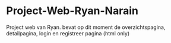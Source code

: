 # Project-Web-Ryan-Narain
Project web van Ryan. bevat op dit moment de overzichtspagina, detailpagina, login en registreer pagina (html only)
